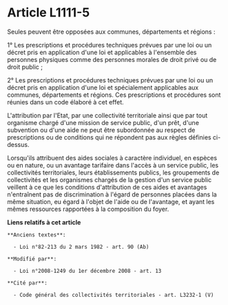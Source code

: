 # Article L1111-5

Seules peuvent être opposées aux communes, départements et régions :

1° Les prescriptions et procédures techniques prévues par une loi ou un décret pris en application d'une loi et applicables à
l'ensemble des personnes physiques comme des personnes morales de droit privé ou de droit public ;

2° Les prescriptions et procédures techniques prévues par une loi ou un décret pris en application d'une loi et spécialement
applicables aux communes, départements et régions. Ces prescriptions et procédures sont réunies dans un code élaboré à cet
effet.

L'attribution par l'Etat, par une collectivité territoriale ainsi que par tout organisme chargé d'une mission de service
public, d'un prêt, d'une subvention ou d'une aide ne peut être subordonnée au respect de prescriptions ou de conditions qui
ne répondent pas aux règles définies ci-dessus.

Lorsqu'ils attribuent des aides sociales à caractère individuel, en espèces ou en nature, ou un avantage tarifaire dans
l'accès à un service public, les collectivités territoriales, leurs établissements publics, les groupements de collectivités
et les organismes chargés de la gestion d'un service public veillent à ce que les conditions d'attribution de ces aides et
avantages n'entraînent pas de discrimination à l'égard de personnes placées dans la même situation, eu égard à l'objet de
l'aide ou de l'avantage, et ayant les mêmes ressources rapportées à la composition du foyer.

**Liens relatifs à cet article**

	**Anciens textes**:

	  - Loi n°82-213 du 2 mars 1982 - art. 90 (Ab)

	**Modifié par**:

	  - Loi n°2008-1249 du 1er décembre 2008 - art. 13

	**Cité par**:

	  - Code général des collectivités territoriales - art. L3232-1 (V)
